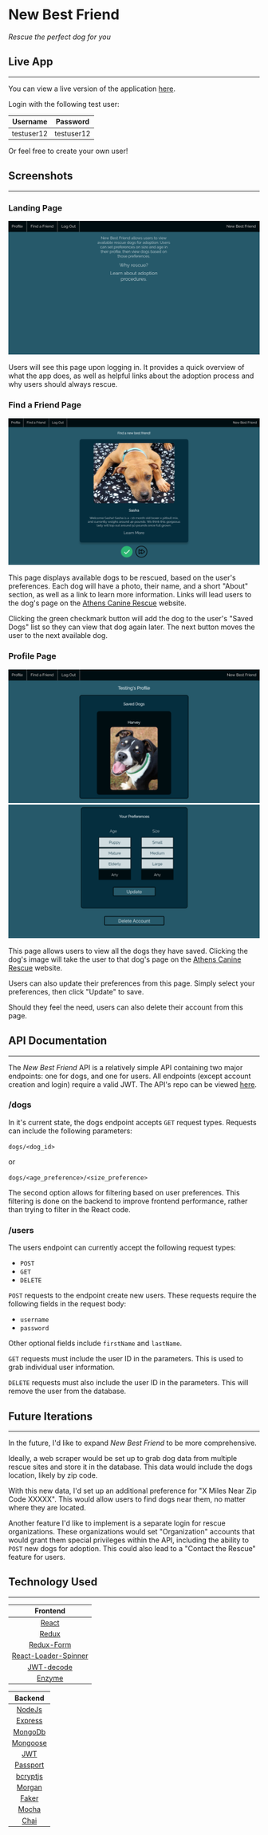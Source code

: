 # New Best Friend

_Rescue the perfect dog for you_

## Live App
---
You can view a live version of the application [here](https://new-best-friend.herokuapp.com "New Best Friend").

Login with the following test user:

| Username | Password |
|:--------:|:--------:|
|testuser12|testuser12|

Or feel free to create your own user!

## Screenshots
---
### Landing Page
![Landing Page](./public/images/landingpage.png "Landing Page")

Users will see this page upon logging in. It provides a quick overview of what the app does, as well as helpful links about the adoption process and why users should always rescue.

### Find a Friend Page
![Find a Friend Page](./public/images/findfriend.png "Find a Friend Page")

This page displays available dogs to be rescued, based on the user's preferences. Each dog will have a photo, their name, and a short "About" section, as well as a link to learn more information. Links will lead users to the dog's page on the [Athens Canine Rescue](http://athenscaninerescue.com/) website.

Clicking the green checkmark button will add the dog to the user's "Saved Dogs" list so they can view that dog again later. The next button moves the user to the next available dog.

### Profile Page
![Profile Page 1](./public/images/profile1.png)
![Profile Page 2](./public/images/profile2.png)

This page allows users to view all the dogs they have saved. Clicking the dog's image will take the user to that dog's page on the [Athens Canine Rescue](http://athenscaninerescue.com/) website.

Users can also update their preferences from this page. Simply select your preferences, then click "Update" to save.

Should they feel the need, users can also delete their account from this page.

## API Documentation
---
The _New Best Friend_ API is a relatively simple API containing two major endpoints: one for dogs, and one for users. All endpoints (except account creation and login) require a valid JWT. The API's repo can be viewed [here](https://github.com/rcaseyx/nbfapi). 

### /dogs

In it's current state, the dogs endpoint accepts `GET` request types. Requests can include the following parameters:

`dogs/<dog_id>`

or

`dogs/<age_preference>/<size_preference>`

The second option allows for filtering based on user preferences. This filtering is done on the backend to improve frontend performance, rather than trying to filter in the React code.

### /users

The users endpoint can currently accept the following request types:

* `POST`
* `GET`
* `DELETE`

`POST` requests to the endpoint create new users. These requests require the following fields in the request body:

*  `username`
*  `password`

Other optional fields include `firstName` and `lastName`.

`GET` requests must include the user ID in the parameters. This is used to grab individual user information.

`DELETE` requests must also include the user ID in the parameters. This will remove the user from the database.

## Future Iterations
---
In the future, I'd like to expand _New Best Friend_ to be more comprehensive.

Ideally, a web scraper would be set up to grab dog data from multiple rescue sites and store it in the database. This data would include the dogs location, likely by zip code.

With this new data, I'd set up an additional preference for "X Miles Near Zip Code XXXXX". This would allow users to find dogs near them, no matter where they are located.

Another feature I'd like to implement is a separate login for rescue organizations. These organizations would set "Organization" accounts that would grant them special privileges within the API, including the ability to `POST` new dogs for adoption. This could also lead to a "Contact the Rescue" feature for users.

## Technology Used
---
| Frontend |
| :------: |
| [React](https://reactjs.org/) |
| [Redux](https://redux.js.org/) |
| [Redux-Form](https://redux-form.com/8.1.0/)|
| [React-Loader-Spinner](https://www.npmjs.com/package/react-loader-spinner) |
| [JWT-decode](https://www.npmjs.com/package/jwt-decode) |
| [Enzyme](https://airbnb.io/enzyme/) |

| Backend |
| :-----: |
| [NodeJs](https://nodejs.org/en/about/) |
| [Express](https://expressjs.com/) |
| [MongoDb](https://www.mongodb.com/) |
| [Mongoose](https://mongoosejs.com/) |
| [JWT](https://jwt.io/) |
| [Passport](http://www.passportjs.org/) |
| [bcryptjs](https://www.npmjs.com/package/bcryptjs) |
| [Morgan](https://www.npmjs.com/package/morgan/v/1.1.1) |
| [Faker](https://www.npmjs.com/package/faker) |
| [Mocha](https://mochajs.org/) |
| [Chai](https://www.chaijs.com/) |
